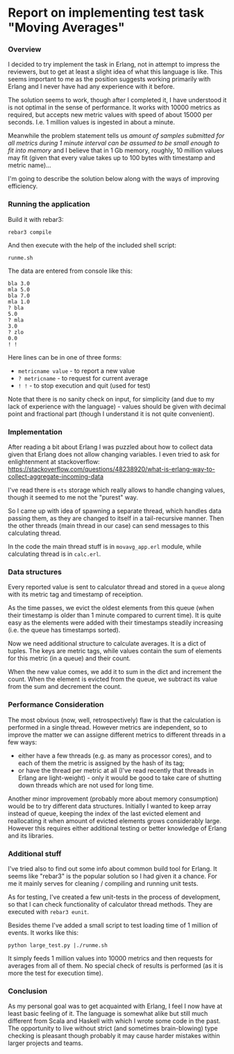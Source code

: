 # Report on implementing test task "Moving Averages"

### Overview

I decided to try implement the task in Erlang, not in attempt to impress the reviewers,
but to get at least a slight idea of what this language is like. This seems
important to me as the position suggests working primarily with Erlang and
I never have had any experience with it before.

The solution seems to work, though after I completed it, I have understood it is not optimal
in the sense of performance. It works with 10000 metrics as required, but accepts new metric
values with speed of about 15000 per seconds. I.e. 1 million values is ingested in about a minute.

Meanwhile the problem statement tells us _amount of samples submitted for
all metrics during 1 minute interval can be assumed to be small enough
to fit into memory_ and I believe that in 1 Gb memory, roughly, 10 million
values may fit (given that every value takes up to 100 bytes with timestamp and metric name)...

I'm going to describe the solution below along with the ways of improving efficiency.

### Running the application

Build it with rebar3:

    rebar3 compile

And then execute with the help of the included shell script:

    runme.sh

The data are entered from console like this:

    bla 3.0
    mla 5.0
    bla 7.0
    mla 1.0
    ? bla
    5.0
    ? mla
    3.0
    ? zlo
    0.0
    ! !

Here lines can be in one of three forms:

- `metricname value` - to report a new value
- `? metricname` - to request for current average
- `! !` - to stop execution and quit (used for test)

Note that there is no sanity check on input, for simplicity (and due to
my lack of experience with the language) - values should be given with
decimal point and fractional part (though I understand it is not quite convenient).

### Implementation

After reading a bit about Erlang I was puzzled about how to collect data given that Erlang does
not allow changing variables. I even tried to ask for enlightenment at stackoverflow:  
https://stackoverflow.com/questions/48238920/what-is-erlang-way-to-collect-aggregate-incoming-data

I've read there is `ets` storage which really allows to handle changing values, though it seemed to me
not the "purest" way.

So I came up with idea of spawning a separate thread, which handles data passing them, as they are changed
to itself in a tail-recursive manner. Then the other threads (main thread in our case) can send messages
to this calculating thread.

In the code the main thread stuff is in `movavg_app.erl` module, while calculating thread is in `calc.erl`.

### Data structures

Every reported value is sent to calculator thread and stored in a `queue` along with its metric tag and
timestamp of receiption.

As the time passes, we evict the oldest elements from this queue (when their timestamp is older than
1 minute compared to current time). It is quite easy as the elements were added with their timestamps
steadily increasing (i.e. the queue has timestamps sorted).

Now we need additional structure to calculate averages. It is a dict of tuples. The keys are metric tags,
while values contain the sum of elements for this metric (in a queue) and their count.

When the new value comes, we add it to sum in the dict and increment the count. When the element is evicted
from the queue, we subtract its value from the sum and decrement the count.

### Performance Consideration

The most obvious (now, well, retrospectively) flaw is that the calculation is performed in a single thread.
However metrics are independent, so to improve the matter we can assigne different metrics to different threads
in a few ways:

- either have a few threads (e.g. as many as processor cores), and to each of them the metric is assigned
by the hash of its tag;
- or have the thread per metric at all (I've read recently that threads in Erlang are light-weight) - only
it would be good to take care of shutting down threads which are not used for long time.

Another minor improvement (probably more about memory consumption) would be to try different data structures.
Initially I wanted to keep array instead of queue, keeping the index of the last evicted element and
reallocating it when amount of evicted elements grows considerably large. However this requires either
additional testing or better knowledge of Erlang and its libraries.

### Additional stuff

I've tried also to find out some info about common build tool for Erlang. It seems like "rebar3" is the
popular solution so I had given it a chance. For me it mainly serves for cleaning / compiling and running unit tests.

As for testing, I've created a few unit-tests in the process of development, so that I can check functionality
of calculator thread methods. They are executed with `rebar3 eunit`.

Besides theme I've added a small script to test loading time of 1 million of events. It works like this:

    python large_test.py |./runme.sh

It simply feeds 1 million values into 10000 metrics and then requests for averages from all of them.
No special check of results is performed (as it is more the test for execution time).

### Conclusion

As my personal goal was to get acquainted with Erlang, I feel I now have
at least basic feeling of it. The language is somewhat alike but still much different
from Scala and Haskell with which I wrote some code in the past. The opportunity to live
without strict (and sometimes brain-blowing) type checking is pleasant though probably it
may cause harder mistakes within larger projects and teams.

